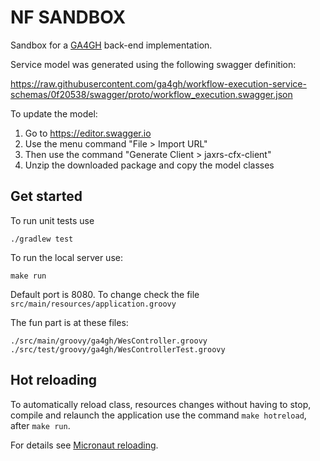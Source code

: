 # NF SANDBOX

Sandbox for a [GA4GH](https://github.com/ga4gh/workflow-execution-service-schemas/) back-end implementation.

Service model was generated using the following swagger definition:

https://raw.githubusercontent.com/ga4gh/workflow-execution-service-schemas/0f20538/swagger/proto/workflow_execution.swagger.json

To update the model:
1) Go to https://editor.swagger.io
2) Use the menu command "File > Import URL"
3) Then use the command "Generate Client > jaxrs-cfx-client"
4) Unzip the downloaded package and copy the model classes


## Get started

To run unit tests use

```
./gradlew test
```

To run the local server use:

```
make run
```

Default port is 8080. To change check the file `src/main/resources/application.groovy`


The fun part is at these files:

```
./src/main/groovy/ga4gh/WesController.groovy
./src/test/groovy/ga4gh/WesControllerTest.groovy
```


## Hot reloading

To automatically reload class, resources changes without having to stop, compile and relaunch
the application use the command `make hotreload`, after `make run`.

For details see [Micronaut reloading](https://docs.micronaut.io/latest/guide/index.html#reloading).

